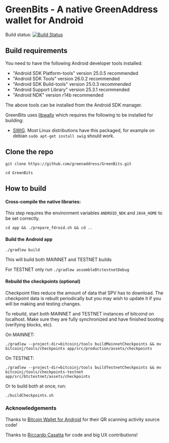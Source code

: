 # GreenBits - A native GreenAddress wallet for Android

Build status: [![Build Status](https://travis-ci.org/greenaddress/GreenBits.png?branch=master)](https://travis-ci.org/greenaddress/GreenBits)

## Build requirements

You need to have the following Android developer tools installed:

- "Android SDK Platform-tools" version 25.0.5 recommended
- "Android SDK Tools" version 26.0.2 recommended
- "Android SDK Build-tools" version 25.0.3 recommended
- "Android Support Library" version 25.3.1 recommended
- "Android NDK" version r14b recommended

The above tools can be installed from the Android SDK manager.

GreenBits uses [libwally](https://github.com/jgriffiths/libwally-core) which
requires the following to be installed for building:

- [SWIG](http://www.swig.org/). Most Linux distributions have this packaged,
    for example on debian `sudo apt-get install swig` should work.

## Clone the repo

`git clone https://github.com/greenaddress/GreenBits.git`

`cd GreenBits`

## How to build

#### Cross-compile the native libraries:

This step requires the environment variables `ANDROID_NDK` and `JAVA_HOME` to
be set correctly.

`cd app && ./prepare_fdroid.sh && cd ..`

#### Build the Android app

`./gradlew build`

This will build both MAINNET and TESTNET builds

For TESTNET only run `./gradlew assembleBtctestnetDebug`

#### Rebuild the checkpoints (optional)

Checkpoint files reduce the amount of data that SPV has to download. The
checkpoint data is rebuilt periodically but you may wish to update it if
you will be making and testing changes.

To rebuild, start both MAINNET and TESTNET instances of bitcoind on
localhost. Make sure they are fully synchronized and have finished
booting (verifying blocks, etc).

On MAINNET:

`./gradlew --project-dir=bitcoinj/tools buildMainnetCheckpoints && mv bitcoinj/tools/checkpoints app/src/production/assets/checkpoints`

On TESTNET:

`./gradlew --project-dir=bitcoinj/tools buildTestnetCheckpoints && mv bitcoinj/tools/checkpoints-testnet app/src/btctestnet/assets/checkpoints`

Or to build both at once, run:

`./buildCheckpoints.sh`

### Acknowledgements

Thanks to [Bitcoin Wallet for Android](https://github.com/schildbach/bitcoin-wallet) for their QR scanning activity source code!

Thanks to [Riccardo Casatta](https://github.com/RCasatta) for code and big UX contributions!

